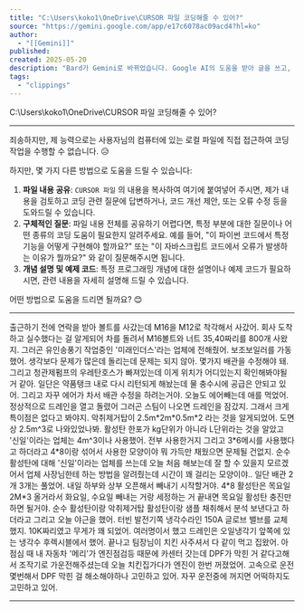 ```yaml
---
title: "C:\Users\koko1\OneDrive\CURSOR 파일 코딩해줄 수 있어?"
source: "https://gemini.google.com/app/e17c6078ac09acd4?hl=ko"
author:
  - "[[Gemini]]"
published:
created: 2025-05-20
description: "Bard가 Gemini로 바뀌었습니다. Google AI의 도움을 받아 글을 쓰고, 계획하고, 학습해 보세요."
tags:
  - "clippings"
---
```

C:\\Users\\koko1\\OneDrive\\CURSOR 파일 코딩해줄 수 있어?

---

죄송하지만, 제 능력으로는 사용자님의 컴퓨터에 있는 로컬 파일에 직접 접근하여 코딩 작업을 수행할 수 없습니다. 😥

하지만, 몇 가지 다른 방법으로 도움을 드릴 수 있습니다:

1. **파일 내용 공유**: `CURSOR 파일` 의 내용을 복사하여 여기에 붙여넣어 주시면, 제가 내용을 검토하고 코딩 관련 질문에 답변하거나, 코드 개선 제안, 또는 오류 수정 등을 도와드릴 수 있습니다.
2. **구체적인 질문**: 파일 내용 전체를 공유하기 어렵다면, 특정 부분에 대한 질문이나 어떤 종류의 코딩 도움이 필요한지 알려주세요. 예를 들어, "이 파이썬 코드에서 특정 기능을 어떻게 구현해야 할까요?" 또는 "이 자바스크립트 코드에서 오류가 발생하는 이유가 뭘까요?" 와 같이 질문해주시면 됩니다.
3. **개념 설명 및 예제 코드**: 특정 프로그래밍 개념에 대한 설명이나 예제 코드가 필요하시면, 관련 내용을 자세히 설명해 드릴 수 있습니다.

어떤 방법으로 도움을 드리면 될까요? 😊

---

출근하기 전에 연락을 받아 볼트를 사갔는데 M16을 M12로 착각해서 사갔어. 회사 도착하고 실수했다는 걸 알게되어 차를 돌려서 M16볼트와 너트 35,40짜리를 800개 사왔지. 그러곤 유인송풍기 작업중인 '미래인더스'라는 업체에 전해줬어. 보조보일러를 가동했어. 생각보다 문제가 많은데 돌리는데 문제는 되지 않아. 몇가지 배관을 수정해야 돼. 그리고 청관제펌프의 우레탄호스가 빠져있는데 이게 위치가 어디있는지 확인해봐야될 거 같아. 일단은 약품탱크 내로 다시 리턴되게 해놨는데 물 충수시에 공급은 안되고 있어. 그리고 자꾸 에어가 차서 배관 수정을 하려는거야. 오늘도 에어빼는데 애를 먹었어. 정상적으로 드레인을 열고 돌렸어 그러곤 스팀이 나오면 드레인을 잠갔지. 그래서 크게 특이점은 없다고 봐야지. 악취제거탑이 2.5m\*2m\*0.5m\*2 라는 것을 알게되었어. 도면상 2.5m^3로 나와있었나봐. 활성탄 한포가 kg단위가 아니라 L단위라는 것을 알았고 '신일'이라는 업체는 4m^3이나 사용했어. 전부 사용한거지 그리고 3\*6메시를 사용했다고 하더라고 4\*8이랑 섞어서 사용한 모양이야 뭐 가득만 채웠으면 문제될 건없지. 순수 활성탄에 대해 '신일'이라는 업체를 쓰는데 오늘 처음 해보는데 잘 할 수 있을지 모르겠어서 업체 사장님한테 하는 방법을 알려줬는데 시간이 꽤 걸리는 모양이야.. 일단 배관 2개 3개는 풀었어. 내일 하부와 상부 오픈해서 빼내기 시작할거야. 4\*8 활성탄은 목요일 2M\*3 올거라서 화요일, 수요일 빼내는 거랑 세정하는 거 끝내면 목요일 활성탄 충진만 하면 될거야. 순수 활성탄이랑 악취제거탑 활성탄이랑 샘플 채취해서 분석 보낸다고 하더라고 그리고 오늘 야근을 했어. 터빈 발전기쪽 냉각수라인 150A 글로브 밸브를 교체했지. 10K짜리였고 무게가 꽤 되었어. 여러명이서 했고 드레인은 오일냉각기 앞쪽에 있는 냉각수 후렉시블에서 했어. 끝나고 팀장님이 치킨 사주셔서 다 같이 먹고 집왔어. 아 점심 때 내 자동차 '메리'가 엔진점검등 때문에 카센터 갓는데 DPF가 막힌 거 같다고해서 조작기로 가운전해주셨는데 오늘 치킨집가다가 엔진이 한번 꺼졌었어. 고속으로 운전 몇번해서 DPF 막힌 걸 해소해야하나 고민하고 있어. 자꾸 운전중에 꺼지면 어떡하지도 고민하고 있어.

---